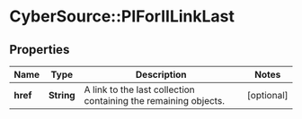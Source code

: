 # CyberSource::PIForIILinkLast

## Properties
Name | Type | Description | Notes
------------ | ------------- | ------------- | -------------
**href** | **String** | A link to the last collection containing the remaining objects. | [optional] 


